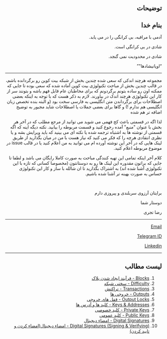 <div dir="rtl">
    <h2>توضیحات</h2>
    <h2>بنام خدا</h2>
    <p>آدمی با مراقبه، بی کرانگی را در می یابد.</p>
    <p>شادی در بی کرانگی است.</p>
    <p>شادی در محدودیت نمی گنجد.</p>
    <q>اوپانیشادها"</q>
    <hr>
  <p>مجموعه هرچند اندکی که سعی شده چندین بخش از شبکه بیت کوین رو برگردانده باشم، در قالب چندین بخش از مباحث تکنولوژی بیت کوین آماده شده که سعی بوده تا جایی که ممکنه اون رو ساده بتونم برگردونم که برای مخاطبان عام قابل فهم باشه و بتونند سر از کار این تکنولوژی
    هرچند اندک در بیاورند. لازم به ذکر هست که با توجه به اینکه بعضی اصطلاحات برای برگرداندن متن انگلیسی به فارسی سخت بود (و البته بنده تخصص زبان انگلیسی هم ندارم !) و گاها برای بعضی جملات یا اصطلاحات شاید مجبور به توضیح اضافه تر هم شده</p>
<p>لذا اگه در قسمتی باعث کج فهمی می شوید می توانید از مرجع مطلب که در آخر هر بخش با عنوان "منبع" آمده رجوع کنید و قسمت مربوطه را بیابید. نکته دیگه اینه که اگه قسمتی از نوشته ها به اشتباه ترجمه شده یا نکته ای می بینید که باید ویرایش بشه و یا نظری انتقادی
    هرچه را که فکر می کنید که نیاز هست با من در میان بگذارید از طریق لینک هایی که در آخر این نوشته آورده ام می توانید به من اعلام کنید یا در قالب issue در موضوع مربوطه اعلام کنید. </p>
<p>  کلام آخر اینکه تمامی این تهیه کنندگی مباحث به صورت کاملا رایگان می باشد و لطفا تا جایی که براتون مقدوره این لینک ها رو به دوستانتون (مخصوصا کسانی که تازه با این تکنولوژی آشنا شده اند) به اشتراک بگذارید تا ان شالله با ساز
    و کار این تکنولوژی حساس به صورت بهینه تر آشنا شده باشیم.</p>
<br>
<p>برایتان آرزوی سربلندی و پیروزی دارم</p>
    <p>دوستار شما</p>
    <p>رضا تجری</p>
    <hr>
    <p><a href="mailto:reza.tajari70@gmail.com">Email</a></p>
    <p><a href="https://telegram.me/gateofmoney">Telegram ID</a></p>
    <p><a href="http://https//www.linkedin.com/in/reza-tajari-971818151/">Linkedin</a></p>
    <hr>
    <h2>لیست مطالب</h2>
    <ol>
        <li><a href="https://github.com/rezatajari/learnmeabitcoin/blob/master/1.%20Blocks.md">Blocks - فرآیند ایجاد شدن بلاک</a></li>
        <li><a href="https://github.com/rezatajari/learnmeabitcoin/blob/master/2.%20Difficulty.md">Difficulty - سختی شبکه</a></li>
        <li><a href="https://github.com/rezatajari/learnmeabitcoin/blob/master/3.%20Transactions.md">Transactions - تراکنش</a></li>
         <li><a href="https://github.com/rezatajari/learnmeabitcoin/blob/master/4.%20Outputs.md">Outputs - خروجی ها</a></li>
        <li><a href="https://github.com/rezatajari/learnmeabitcoin/blob/master/5.%20Output%20Locks.md">Output Locks - قفل های خروجی</a></li>
        <li><a href="https://github.com/rezatajari/learnmeabitcoin/blob/master/6.%20Keys%20%26%20Addresses.md">Keys & Addresses - کلید ها و آدرس ها</a></li>
        <li><a href="https://github.com/rezatajari/learnmeabitcoin/blob/master/7.%20Private%20Keys.md">Private Keys - کلید خصوصی</a></li>
        <li><a href="https://github.com/rezatajari/learnmeabitcoin/blob/master/8.%20Public%20Keys.md">Public Keys - کلید عمومی</a></li>
        <li><a href="https://github.com/rezatajari/learnmeabitcoin/blob/master/9.%20Digital%20Signatures.md">Digital Signatures - امضاء دیجیتال</a></li>
        <li><a href="https://github.com/rezatajari/learnmeabitcoin/blob/master/10.%20Digital%20Signatures%20(Signing%20%26%20Verifying).md">Digital Signatures (Signing & Verifying) - امضاء دیجیتال(امضاء کردن و تایید کردن)</a></li>
    </ol>
</div>
